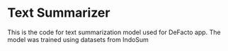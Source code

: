 # Text Summarizer

This is the code for text summarization model used for DeFacto app.
The model was trained using datasets from IndoSum
